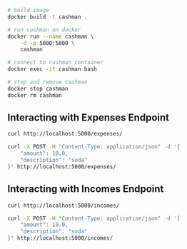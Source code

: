 ```bash
# build image
docker build -t cashman .

# run cashman on docker
docker run --name cashman \
    -d -p 5000:5000 \
    cashman

# connect to cashman container
docker exec -it cashman bash

# stop and remove cashman
docker stop cashman
docker rm cashman
```

## Interacting with Expenses Endpoint

```bash
curl http://localhost:5000/expenses/

curl -X POST -H "Content-Type: application/json" -d '{
    "amount": 10.0,
    "description": "soda"
}' http://localhost:5000/expenses/
```

## Interacting with Incomes Endpoint

```bash
curl http://localhost:5000/incomes/

curl -X POST -H "Content-Type: application/json" -d '{
    "amount": 10.0,
    "description": "soda"
}' http://localhost:5000/incomes/
```
